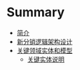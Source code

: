 # Summary

* [简介](README.md)
* [新分销逻辑架构设计](xin-fen-xiao-luo-ji-jia-gou.md)
* [关键领域实体和模型](guan-jian-ling-yu-shi-ti-he-mo-xing.md)
  * [关键实体说明](guan-jian-ling-yu-shi-ti-he-mo-xing/guan-jian-shi-ti-shuo-ming.md)

